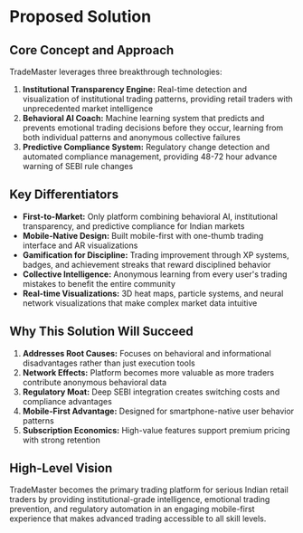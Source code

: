 # Proposed Solution

## Core Concept and Approach

TradeMaster leverages three breakthrough technologies:

1. **Institutional Transparency Engine:** Real-time detection and visualization of institutional trading patterns, providing retail traders with unprecedented market intelligence
2. **Behavioral AI Coach:** Machine learning system that predicts and prevents emotional trading decisions before they occur, learning from both individual patterns and anonymous collective failures
3. **Predictive Compliance System:** Regulatory change detection and automated compliance management, providing 48-72 hour advance warning of SEBI rule changes

## Key Differentiators

- **First-to-Market:** Only platform combining behavioral AI, institutional transparency, and predictive compliance for Indian markets
- **Mobile-Native Design:** Built mobile-first with one-thumb trading interface and AR visualizations
- **Gamification for Discipline:** Trading improvement through XP systems, badges, and achievement streaks that reward disciplined behavior
- **Collective Intelligence:** Anonymous learning from every user's trading mistakes to benefit the entire community
- **Real-time Visualizations:** 3D heat maps, particle systems, and neural network visualizations that make complex market data intuitive

## Why This Solution Will Succeed

1. **Addresses Root Causes:** Focuses on behavioral and informational disadvantages rather than just execution tools
2. **Network Effects:** Platform becomes more valuable as more traders contribute anonymous behavioral data
3. **Regulatory Moat:** Deep SEBI integration creates switching costs and compliance advantages
4. **Mobile-First Advantage:** Designed for smartphone-native user behavior patterns
5. **Subscription Economics:** High-value features support premium pricing with strong retention

## High-Level Vision

TradeMaster becomes the primary trading platform for serious Indian retail traders by providing institutional-grade intelligence, emotional trading prevention, and regulatory automation in an engaging mobile-first experience that makes advanced trading accessible to all skill levels.
